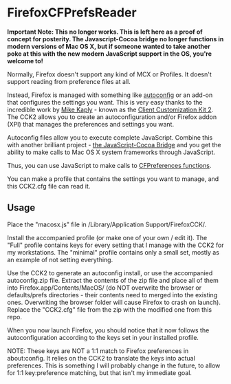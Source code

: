 FirefoxCFPrefsReader
===================

**Important Note: This no longer works. This is left here as a proof of concept for posterity. The Javascript-Cocoa bridge no longer functions in modern versions of Mac OS X, but if someone wanted to take another poke at this with the new modern JavaScript support in the OS, you're welcome to!**

Normally, Firefox doesn't support any kind of MCX or Profiles.  It doesn't support reading from preference files at all.

Instead, Firefox is managed with something like [autoconfig](http://mike.kaply.com/2012/03/16/customizing-firefox-autoconfig-files/) or an add-on that configures the settings you want.  This is very easy thanks to the incredible work by [Mike Kaply](http://mike.kaply.com/) - known as the [Client Customization Kit 2](https://addons.mozilla.org/en-US/firefox/addon/cck2wizard/).  The CCK2 allows you to create an autoconfiguration and/or Firefox addon (XPI) that manages the preferences and settings you want.

Autoconfig files allow you to execute complete JavaScript.  Combine this with another brilliant project - [the JavaScript-Cocoa Bridge](https://code.google.com/p/js-macosx/) and you get the ability to make calls to Mac OS X system frameworks through JavaScript.  

Thus, you can use JavaScript to make calls to [CFPreferences functions](https://developer.apple.com/library/mac/documentation/CoreFoundation/Reference/CFPreferencesUtils/Reference/reference.html).  

You can make a profile that contains the settings you want to manage, and this CCK2.cfg file can read it.

Usage
------

Place the "macosx.js" file in /Library/Application Support/FirefoxCCK/.

Install the accompanied profile (or make one of your own / edit it).  The "Full" profile contains keys for every setting that I manage with the CCK2 for my workstations.  The "minimal" profile contains only a small set, mostly as an example of not setting everything.

Use the CCK2 to generate an autoconfig install, or use the accompanied autoconfig.zip file.  Extract the contents of the zip file and place all of them into Firefox.app/Contents/MacOS/ (do NOT overwrite the browser or defaults/prefs directories - their contents need to merged into the existing ones.  Overwriting the browser folder will cause Firefox to crash on launch).  Replace the "CCK2.cfg" file from the zip with the modified one from this repo.

When you now launch Firefox, you should notice that it now follows the autoconfiguration according to the keys set in your installed profile.

NOTE: These keys are NOT a 1:1 match to Firefox preferences in about:config.  It relies on the CCK2 to translate the keys into actual preferences.  This is something I will probably change in the future, to allow for 1:1 key:preference matching, but that isn't my immediate goal.
